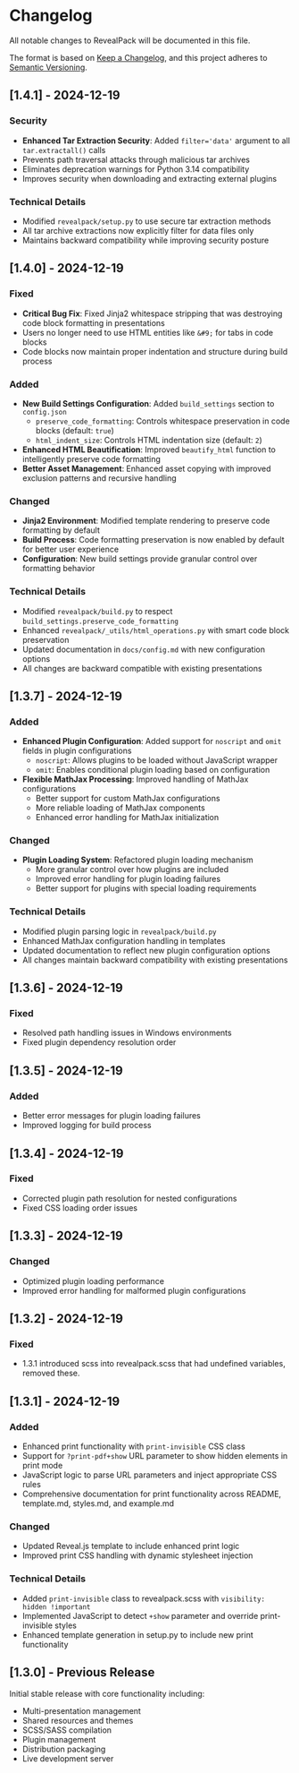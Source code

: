 # Changelog

All notable changes to RevealPack will be documented in this file.

The format is based on [Keep a Changelog](https://keepachangelog.com/en/1.0.0/),
and this project adheres to [Semantic Versioning](https://semver.org/spec/v2.0.0.html).

## [1.4.1] - 2024-12-19

### Security
- **Enhanced Tar Extraction Security**: Added `filter='data'` argument to all `tar.extractall()` calls
- Prevents path traversal attacks through malicious tar archives
- Eliminates deprecation warnings for Python 3.14 compatibility
- Improves security when downloading and extracting external plugins

### Technical Details
- Modified `revealpack/setup.py` to use secure tar extraction methods
- All tar archive extractions now explicitly filter for data files only
- Maintains backward compatibility while improving security posture

## [1.4.0] - 2024-12-19

### Fixed
- **Critical Bug Fix**: Fixed Jinja2 whitespace stripping that was destroying code block formatting in presentations
- Users no longer need to use HTML entities like `&#9;` for tabs in code blocks
- Code blocks now maintain proper indentation and structure during build process

### Added
- **New Build Settings Configuration**: Added `build_settings` section to `config.json`
  - `preserve_code_formatting`: Controls whitespace preservation in code blocks (default: `true`)
  - `html_indent_size`: Controls HTML indentation size (default: `2`)
- **Enhanced HTML Beautification**: Improved `beautify_html` function to intelligently preserve code formatting
- **Better Asset Management**: Enhanced asset copying with improved exclusion patterns and recursive handling

### Changed
- **Jinja2 Environment**: Modified template rendering to preserve code formatting by default
- **Build Process**: Code formatting preservation is now enabled by default for better user experience
- **Configuration**: New build settings provide granular control over formatting behavior

### Technical Details
- Modified `revealpack/build.py` to respect `build_settings.preserve_code_formatting`
- Enhanced `revealpack/_utils/html_operations.py` with smart code block preservation
- Updated documentation in `docs/config.md` with new configuration options
- All changes are backward compatible with existing presentations

## [1.3.7] - 2024-12-19

### Added
- **Enhanced Plugin Configuration**: Added support for `noscript` and `omit` fields in plugin configurations
  - `noscript`: Allows plugins to be loaded without JavaScript wrapper
  - `omit`: Enables conditional plugin loading based on configuration
- **Flexible MathJax Processing**: Improved handling of MathJax configurations
  - Better support for custom MathJax configurations
  - More reliable loading of MathJax components
  - Enhanced error handling for MathJax initialization

### Changed
- **Plugin Loading System**: Refactored plugin loading mechanism
  - More granular control over how plugins are included
  - Improved error handling for plugin loading failures
  - Better support for plugins with special loading requirements

### Technical Details
- Modified plugin parsing logic in `revealpack/build.py`
- Enhanced MathJax configuration handling in templates
- Updated documentation to reflect new plugin configuration options
- All changes maintain backward compatibility with existing presentations

## [1.3.6] - 2024-12-19

### Fixed
- Resolved path handling issues in Windows environments
- Fixed plugin dependency resolution order

## [1.3.5] - 2024-12-19

### Added
- Better error messages for plugin loading failures
- Improved logging for build process

## [1.3.4] - 2024-12-19

### Fixed
- Corrected plugin path resolution for nested configurations
- Fixed CSS loading order issues

## [1.3.3] - 2024-12-19

### Changed
- Optimized plugin loading performance
- Improved error handling for malformed plugin configurations


## [1.3.2] - 2024-12-19

### Fixed
- 1.3.1 introduced scss into revealpack.scss that had undefined variables, removed these.

## [1.3.1] - 2024-12-19

### Added
- Enhanced print functionality with `print-invisible` CSS class
- Support for `?print-pdf+show` URL parameter to show hidden elements in print mode
- JavaScript logic to parse URL parameters and inject appropriate CSS rules
- Comprehensive documentation for print functionality across README, template.md, styles.md, and example.md

### Changed
- Updated Reveal.js template to include enhanced print logic
- Improved print CSS handling with dynamic stylesheet injection

### Technical Details
- Added `print-invisible` class to revealpack.scss with `visibility: hidden !important`
- Implemented JavaScript to detect `+show` parameter and override print-invisible styles
- Enhanced template generation in setup.py to include new print functionality

## [1.3.0] - Previous Release

Initial stable release with core functionality including:
- Multi-presentation management
- Shared resources and themes
- SCSS/SASS compilation
- Plugin management
- Distribution packaging
- Live development server 